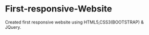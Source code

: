 # First-responsive-Website
Created first responsive website using HTML5,CSS3(BOOTSTRAP) &amp; JQuery. 
